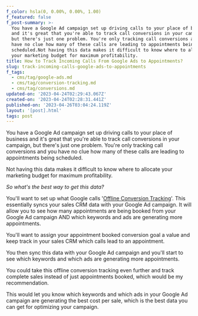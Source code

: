 ```yaml
---
f_color: hsla(0, 0.00%, 0.00%, 1.00)
f_featured: false
f_post-summary: >-
  You have a Google Ad campaign set up driving calls to your place of business
  and it's great that you're able to track call conversions in your campaign,
  but there's just one problem. You're only tracking call conversions and you
  have no clue how many of these calls are leading to appointments being
  scheduled.Not having this data makes it difficult to know where to allocate
  your marketing budget for maximum profitability.
title: How to Track Incoming Calls From Google Ads to Appointments?
slug: track-incoming-calls-google-ads-to-appointments
f_tags:
  - cms/tag/google-ads.md
  - cms/tag/conversion-tracking.md
  - cms/tag/conversions.md
updated-on: '2023-04-24T02:29:43.067Z'
created-on: '2023-04-24T02:28:31.441Z'
published-on: '2023-04-26T03:04:24.119Z'
layout: '[post].html'
tags: post
---
```


You have a Google Ad campaign set up driving calls to your place of business and it's great that you're able to track call conversions in your campaign, but there's just one problem. You're only tracking call conversions and you have no clue how many of these calls are leading to appointments being scheduled.

Not having this data makes it difficult to know where to allocate your marketing budget for maximum profitability.

_So what's the best way to get this data?_

You'll want to set up what Google calls '[Offline Conversion Tracking](https://support.google.com/google-ads/answer/2998031?hl=en&ref=freak.marketing)'. This essentially syncs your sales CRM data with your Google Ad campaign. It will allow you to see how many appointments are being booked from your Google Ad campaign AND which keywords and ads are generating more appointments.

You'll want to assign your appointment booked conversion goal a value and keep track in your sales CRM which calls lead to an appointment.

You then sync this data with your Google Ad campaign and you'll start to see which keywords and which ads are generating more appointments.

You could take this offline conversion tracking even further and track complete sales instead of just appointments booked, which would be my recommendation.

This would let you know which keywords and which ads in your Google Ad campaign are generating the best cost per sale, which is the best data you can get for optimizing your campaign.

‍
